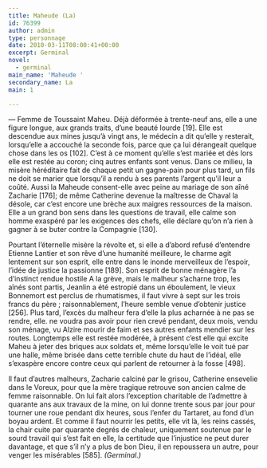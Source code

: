```yaml
---
title: Maheude (La)
id: 76399
author: admin
type: personnage
date: 2010-03-11T08:00:41+00:00
excerpt: Germinal
novel:
  - germinal
main_name: 'Maheude '
secondary_name: La
main: 1

---
```

— Femme de Toussaint Maheu. Déjà déformée à trente-neuf ans, elle a une figure longue, aux grands traits, d’une beauté lourde [19]. Elle est descendue aux mines jusqu’à vingt ans, le médecin a dit qu’elle y resterait, lorsqu’elle a accouché la seconde fois, parce que ça lui dérangeait quelque chose dans les os [102]. C’est à ce moment qu’elle s’est mariée et dès lors elle est restée au coron; cinq autres enfants sont venus. Dans ce milieu, la misère héréditaire fait de chaque petit un gagne-pain pour plus tard, un fils ne doit se marier que lorsqu’il a rendu à ses parents l’argent qu’il leur a coûté. Aussi la Maheude consent-elle avec peine au mariage de son aîné Zacharie [176]; de même Catherine devenue la maîtresse de Chaval la désole, car c’est encore une brèche aux maigres ressources de la maison. Elle a un grand bon sens dans les questions de travail, elle calme son homme exaspéré par les exigences des chefs, elle déclare qu’on n’a rien à gagner à se buter contre la Compagnie [130].

Pourtant l’éternelle misère la révolte et, si elle a d’abord refusé d’entendre Etienne Lantier et son rêve d’une humanité meilleure, le charme agit lentement sur son esprit, elle entre dans le inonde merveilleux de l’espoir, l’idée de justice la passionne [189]. Son esprit de bonne ménagère l’a d’instinct rendue hostile A la grève, mais le malheur s’acharne trop, les aînés sont partis, Jeanlin a été estropié dans un éboulement, le vieux Bonnemort est perclus de rhumatismes, il faut vivre à sept sur les trois francs du père ; raisonnablement, l’heure semble venue d’obtenir justice [256]. Plus tard, l’excès du malheur fera d’elle la plus acharnée à ne pas se rendre, elle. ne voudra pas avoir pour rien crevé pendant, deux mois, vendu son ménage, vu Alzire mourir de faim et ses autres enfants mendier sur les routes. Longtemps elle est restée modérée, à présent c’est elle qui excite Maheu à jeter des briques aux soldats et, même lorsqu’elle le voit tué par une halle, même brisée dans cette terrible chute du haut de l’idéal, elle s’exaspère encore contre ceux qui parlent de retourner à la fosse [498].

Il faut d’autres malheurs, Zacharie calciné par le grisou, Catherine ensevelie dans le Voreux, pour que la mère tragique retrouve son ancien calme de femme raisonnable. On lui fait alors l’exception charitable de l’admettre à quarante ans aux travaux de la mine, on lui donne trente sous par jour pour tourner une roue pendant dix heures, sous l’enfer du Tartaret, au fond d’un boyau ardent. Et comme il faut nourrir les petits, elle vit là, les reins cassés, la chair cuite par quarante degrés de chaleur, uniquement soutenue par le sourd travail qui s’est fait en elle, la certitude que l’injustice ne peut durer davantage, et que s’il n’y a plus de bon Dieu, il en repoussera un autre, pour venger les misérables [585]. _(Germinal.)_